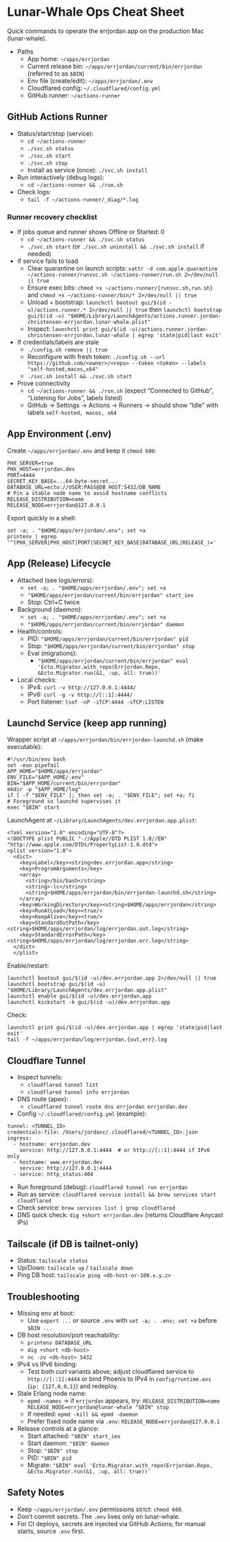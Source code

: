 # Lunar-Whale Ops Cheat Sheet

Quick commands to operate the errjordan app on the production Mac (lunar-whale).

- Paths
  - App home: `~/apps/errjordan`
  - Current release bin: `~/apps/errjordan/current/bin/errjordan` (referred to as `$BIN`)
  - Env file (create/edit): `~/apps/errjordan/.env`
  - Cloudflared config: `~/.cloudflared/config.yml`
  - GitHub runner: `~/actions-runner`

## GitHub Actions Runner

- Status/start/stop (service):
  - `cd ~/actions-runner`
  - `./svc.sh status`
  - `./svc.sh start`
  - `./svc.sh stop`
  - Install as service (once): `./svc.sh install`
- Run interactively (debug logs):
  - `cd ~/actions-runner && ./run.sh`
- Check logs:
  - `tail -f ~/actions-runner/_diag/*.log`

### Runner recovery checklist

- If jobs queue and runner shows Offline or Started: 0
  - `cd ~/actions-runner && ./svc.sh status`
  - `./svc.sh start` (or `./svc.sh uninstall && ./svc.sh install` if needed)
- If service fails to load
  - Clear quarantine on launch scripts: `xattr -d com.apple.quarantine ~/actions-runner/runsvc.sh ~/actions-runner/run.sh 2>/dev/null || true`
  - Ensure exec bits: `chmod +x ~/actions-runner/{runsvc.sh,run.sh}` and `chmod +x ~/actions-runner/bin/* 2>/dev/null || true`
  - Unload + bootstrap: `launchctl bootout gui/$(id -u)/actions.runner.* 2>/dev/null || true` then `launchctl bootstrap gui/$(id -u) "$HOME/Library/LaunchAgents/actions.runner.jordan-christensen-errjordan.lunar-whale.plist"`
  - Inspect: `launchctl print gui/$(id -u)/actions.runner.jordan-christensen-errjordan.lunar-whale | egrep 'state|pid|last exit'`
- If credentials/labels are stale
  - `./config.sh remove || true`
  - Reconfigure with fresh token: `./config.sh --url https://github.com/<owner>/<repo> --token <token> --labels "self-hosted,macos,x64"`
  - `./svc.sh install && ./svc.sh start`
- Prove connectivity
  - `cd ~/actions-runner && ./run.sh` (expect “Connected to GitHub”, “Listening for Jobs”, labels listed)
  - GitHub → Settings → Actions → Runners → should show “Idle” with labels `self-hosted, macos, x64`

## App Environment (.env)

Create `~/apps/errjordan/.env` and keep it `chmod 600`:

```
PHX_SERVER=true
PHX_HOST=errjordan.dev
PORT=4444
SECRET_KEY_BASE=...64-byte-secret...
DATABASE_URL=ecto://USER:PASS@DB_HOST:5432/DB_NAME
# Pin a stable node name to avoid hostname conflicts
RELEASE_DISTRIBUTION=name
RELEASE_NODE=errjordan@127.0.0.1
```

Export quickly in a shell:

```
set -a; . "$HOME/apps/errjordan/.env"; set +a
printenv | egrep '^(PHX_SERVER|PHX_HOST|PORT|SECRET_KEY_BASE|DATABASE_URL|RELEASE_)='
```

## App (Release) Lifecycle

- Attached (see logs/errors):
  - `set -a; . "$HOME/apps/errjordan/.env"; set +a`
  - `"$HOME/apps/errjordan/current/bin/errjordan" start_iex`
  - Stop: Ctrl+C twice
- Background (daemon):
  - `set -a; . "$HOME/apps/errjordan/.env"; set +a`
  - `"$HOME/apps/errjordan/current/bin/errjordan" daemon`
- Health/controls:
  - PID: `"$HOME/apps/errjordan/current/bin/errjordan" pid`
  - Stop: `"$HOME/apps/errjordan/current/bin/errjordan" stop`
  - Eval (migrations):
    - `"$HOME/apps/errjordan/current/bin/errjordan" eval 'Ecto.Migrator.with_repo(Errjordan.Repo, &Ecto.Migrator.run(&1, :up, all: true))'`
- Local checks:
  - IPv4: `curl -v http://127.0.0.1:4444/`
  - IPv6: `curl -g -v http://[::1]:4444/`
  - Port listener: `lsof -nP -iTCP:4444 -sTCP:LISTEN`

## Launchd Service (keep app running)

Wrapper script at `~/apps/errjordan/bin/errjordan-launchd.sh` (make executable):

```
#!/usr/bin/env bash
set -euo pipefail
APP_HOME="$HOME/apps/errjordan"
ENV_FILE="$APP_HOME/.env"
BIN="$APP_HOME/current/bin/errjordan"
mkdir -p "$APP_HOME/log"
if [ -f "$ENV_FILE" ]; then set -a; . "$ENV_FILE"; set +a; fi
# Foreground so launchd supervises it
exec "$BIN" start
```

LaunchAgent at `~/Library/LaunchAgents/dev.errjordan.app.plist`:

```
<?xml version="1.0" encoding="UTF-8"?>
<!DOCTYPE plist PUBLIC "-//Apple//DTD PLIST 1.0//EN" "http://www.apple.com/DTDs/PropertyList-1.0.dtd">
<plist version="1.0">
  <dict>
    <key>Label</key><string>dev.errjordan.app</string>
    <key>ProgramArguments</key>
    <array>
      <string>/bin/bash</string>
      <string>-lc</string>
      <string>$HOME/apps/errjordan/bin/errjordan-launchd.sh</string>
    </array>
    <key>WorkingDirectory</key><string>$HOME/apps/errjordan</string>
    <key>RunAtLoad</key><true/>
    <key>KeepAlive</key><true/>
    <key>StandardOutPath</key><string>$HOME/apps/errjordan/log/errjordan.out.log</string>
    <key>StandardErrorPath</key><string>$HOME/apps/errjordan/log/errjordan.err.log</string>
  </dict>
  </plist>
```

Enable/restart:

```
launchctl bootout gui/$(id -u)/dev.errjordan.app 2>/dev/null || true
launchctl bootstrap gui/$(id -u) "$HOME/Library/LaunchAgents/dev.errjordan.app.plist"
launchctl enable gui/$(id -u)/dev.errjordan.app
launchctl kickstart -k gui/$(id -u)/dev.errjordan.app
```

Check:

```
launchctl print gui/$(id -u)/dev.errjordan.app | egrep 'state|pid|last exit'
tail -f ~/apps/errjordan/log/errjordan.{out,err}.log
```

## Cloudflare Tunnel

- Inspect tunnels:
  - `cloudflared tunnel list`
  - `cloudflared tunnel info errjordan`
- DNS route (apex):
  - `cloudflared tunnel route dns errjordan errjordan.dev`
- Config `~/.cloudflared/config.yml` (example):

```
tunnel: <TUNNEL_ID>
credentials-file: /Users/jordanc/.cloudflared/<TUNNEL_ID>.json
ingress:
  - hostname: errjordan.dev
    service: http://127.0.0.1:4444  # or http://[::1]:4444 if IPv6 only
  - hostname: www.errjordan.dev
    service: http://127.0.0.1:4444
  - service: http_status:404
```

- Run foreground (debug): `cloudflared tunnel run errjordan`
- Run as service: `cloudflared service install && brew services start cloudflared`
- Check service: `brew services list | grep cloudflared`
- DNS quick check: `dig +short errjordan.dev` (returns Cloudflare Anycast IPs)

## Tailscale (if DB is tailnet-only)

- Status: `tailscale status`
- Up/Down: `tailscale up` / `tailscale down`
- Ping DB host: `tailscale ping <db-host-or-100.x.y.z>`

## Troubleshooting

- Missing env at boot:
  - Use `export ...` or source `.env` with `set -a; . .env; set +a` before `$BIN ...`
- DB host resolution/port reachability:
  - `printenv DATABASE_URL`
  - `dig +short <db-host>`
  - `nc -zv <db-host> 5432`
- IPv4 vs IPv6 binding:
  - Test both curl variants above; adjust cloudflared service to `http://[::1]:4444` or bind Phoenix to IPv4 in `config/runtime.exs` (`ip: {127,0,0,1}`) and redeploy.
- Stale Erlang node name:
  - `epmd -names` → if `errjordan` appears, try: `RELEASE_DISTRIBUTION=name RELEASE_NODE=errjordan@lunar-whale "$BIN" stop`
  - If needed: `epmd -kill && epmd -daemon`
  - Prefer fixed node name via `.env`: `RELEASE_NODE=errjordan@127.0.0.1`
- Release controls at a glance:
  - Start attached: `"$BIN" start_iex`
  - Start daemon: `"$BIN" daemon`
  - Stop: `"$BIN" stop`
  - PID: `"$BIN" pid`
  - Migrate: `"$BIN" eval 'Ecto.Migrator.with_repo(Errjordan.Repo, &Ecto.Migrator.run(&1, :up, all: true))'`

## Safety Notes

- Keep `~/apps/errjordan/.env` permissions strict: `chmod 600`.
- Don’t commit secrets. The `.env` lives only on lunar-whale.
- For CI deploys, secrets are injected via GitHub Actions; for manual starts, source `.env` first.
